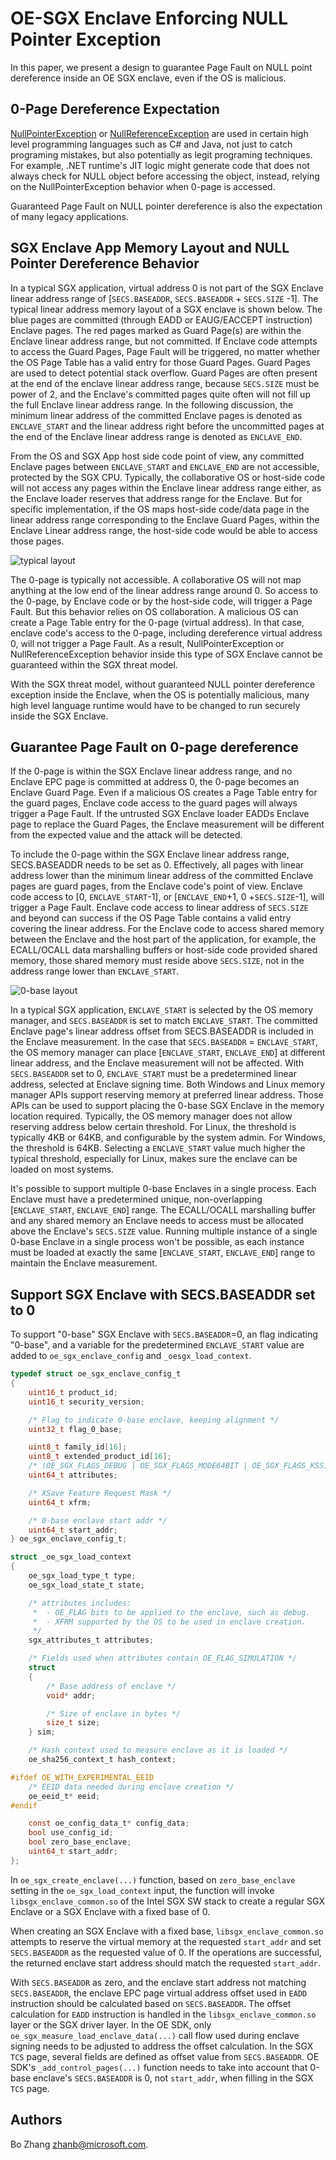 # OE-SGX Enclave Enforcing NULL Pointer Exception

In this paper, we present a design to guarantee Page Fault on NULL point
dereference inside an OE SGX enclave, even if the OS is malicious.

## 0-Page Dereference Expectation

[NullPointerException](https://docs.oracle.com/javase/7/docs/api/java/lang/NullPointerException.html)
or
[NullReferenceException](https://docs.microsoft.com/en-us/dotnet/api/system.nullreferenceexception?view=net-5.0)
are used in certain high level programming languages such as C# and Java, not
just to catch programing mistakes, but also potentially as legit programing
techniques. For example, .NET runtime's JIT logic might generate code that does
not always check for NULL object before accessing the object, instead, relying
on the NullPointerException behavior when 0-page is accessed.

Guaranteed Page Fault on NULL pointer dereference is also the expectation of many
legacy applications.

## SGX Enclave App Memory Layout and NULL Pointer Dereference Behavior

In a typical SGX application, virtual address 0 is not part of the SGX Enclave
linear address range of [`SECS.BASEADDR`, `SECS.BASEADDR` + `SECS.SIZE` -1]. The
typical linear address memory layout of a SGX enclave is shown below. The blue
pages are committed (through EADD or EAUG/EACCEPT instruction) Enclave pages.
The red pages marked as Guard Page(s) are within the Enclave linear address
range, but not committed. If Enclave code attempts to access the Guard Pages,
Page Fault will be triggered, no matter whether the OS Page Table has a valid
entry for those Guard Pages. Guard Pages are used to detect potential stack
overflow. Guard Pages are often present at the end of the enclave linear address
range, because `SECS.SIZE` must be power of 2, and the Enclave's committed pages
quite often will not fill up the full Enclave linear address range. In the
following discussion, the minimum linear address of the committed Enclave pages
is denoted as `ENCLAVE_START` and the linear address right before the
uncommitted pages at the end of the Enclave linear address range is denoted as
`ENCLAVE_END`.

From the OS and SGX App host side code point of view, any committed Enclave
pages between `ENCLAVE_START` and `ENCLAVE_END` are not accessible, protected by
the SGX CPU. Typically, the collaborative OS or host-side code will not access
any pages within the Enclave linear address range either, as the Enclave loader
reserves that address range for the Enclave. But for specific implementation, if
the OS maps host-side code/data page in the linear address range corresponding
to the Enclave Guard Pages, within the Enclave Linear address range, the
host-side code would be able to access those pages.

![typical layout](typical.PNG "Typical Enclave Memory Layout")

The 0-page is typically not accessible. A collaborative OS will not map anything
at the low end of the linear address range around 0. So access to the 0-page, by
Enclave code or by the host-side code, will trigger a Page Fault. But this
behavior relies on OS collaboration. A malicious OS can create a Page Table
entry for the 0-page (virtual address). In that case, enclave code's access to
the 0-page, including dereference virtual address 0, will not trigger a Page
Fault. As a result, NullPointerException or NullReferenceException behavior
inside this type of SGX Enclave cannot be guaranteed within the SGX threat model.

With the SGX threat model, without guaranteed NULL pointer dereference exception
inside the Enclave, when the OS is potentially malicious, many high level
language runtime would have to be changed to run securely inside the SGX Enclave.

## Guarantee Page Fault on 0-page dereference

If the 0-page is within the SGX Enclave linear address range, and no Enclave EPC
page is committed at address 0, the 0-page becomes an Enclave Guard Page. Even
if a malicious OS creates a Page Table entry for the guard pages, Enclave code
access to the guard pages will always trigger a Page Fault. If the untrusted SGX
Enclave loader EADDs Enclave page to replace the Guard Pages, the Enclave
measurement will be different from the expected value and the attack will be
detected.

To include the 0-page within the SGX Enclave linear address range, SECS.BASEADDR
needs to be set as 0. Effectively, all pages with linear address lower than the
minimum linear address of the committed Enclave pages are guard pages, from the
Enclave code's point of view. Enclave code access to [0, `ENCLAVE_START`-1], or
[`ENCLAVE_END`+1, 0 +`SECS.SIZE`-1], will trigger a Page Fault. Enclave code
access to linear address of `SECS.SIZE` and beyond can success if the OS Page
Table contains a valid entry covering the linear address. For the Enclave code
to access shared memory between the Enclave and the host part of the
application, for example, the ECALL/OCALL data marshalling buffers or host-side
code provided shared memory, those shared memory must reside above `SECS.SIZE`,
not in the address range lower than `ENCLAVE_START`.

![0-base layout](0-base.PNG "0-base Enclave Memory Layout")

In a typical SGX application, `ENCLAVE_START` is selected by the OS memory
manager, and `SECS.BASEADDR` is set to match `ENCLAVE_START`. The committed
Enclave page's linear address offset from SECS.BASEADDR is included in the
Enclave measurement. In the case that `SECS.BASEADDR` = `ENCLAVE_START`, the OS
memory manager can place [`ENCLAVE_START`, `ENCLAVE_END`] at different linear
address, and the Enclave measurement will not be affected. With `SECS.BASEADDR`
set to 0, `ENCLAVE_START` must be a predetermined linear address, selected at
Enclave signing time. Both Windows and Linux memory manager APIs support
reserving memory at preferred linear address. Those APIs can be used to support
placing the 0-base SGX Enclave in the memory location required. Typically, the
OS memory manager does not allow reserving address below certain threshold.
For Linux, the threshold is typically 4KB or 64KB, and configurable by the
system admin. For Windows, the threshold is 64KB. Selecting a `ENCLAVE_START`
value much higher the typical threshold, especially for Linux, makes sure the
enclave can be loaded on most systems.

It's possible to support multiple 0-base Enclaves in a single process. Each
Enclave must have a predetermined unique, non-overlapping [`ENCLAVE_START`,
`ENCLAVE_END`] range. The ECALL/OCALL marshalling buffer and any shared memory
an Enclave needs to access must be allocated above the Enclave's `SECS.SIZE`
value. Running multiple instance of a single 0-base Enclave in a single process
won't be possible, as each instance must be loaded at exactly the same
[`ENCLAVE_START`, `ENCLAVE_END`] range to maintain the Enclave measurement.

## Support SGX Enclave with SECS.BASEADDR set to 0

To support "0-base" SGX Enclave with `SECS.BASEADDR`=0, an flag indicating
"0-base", and a variable for the predetermined `ENCLAVE_START` value are added
to `oe_sgx_enclave_config` and `_oesgx_load_context`.

```C
typedef struct oe_sgx_enclave_config_t
{
    uint16_t product_id;
    uint16_t security_version;

    /* Flag to indicate 0-base enclave, keeping alignment */
    uint32_t flag_0_base;

    uint8_t family_id[16];
    uint8_t extended_product_id[16];
    /* (OE_SGX_FLAGS_DEBUG | OE_SGX_FLAGS_MODE64BIT | OE_SGX_FLAGS_KSS) */
    uint64_t attributes;

    /* XSave Feature Request Mask */
    uint64_t xfrm;

    /* 0-base enclave start addr */
    uint64_t start_addr;
} oe_sgx_enclave_config_t;

struct _oe_sgx_load_context
{
    oe_sgx_load_type_t type;
    oe_sgx_load_state_t state;

    /* attributes includes:
     *  - OE_FLAG bits to be applied to the enclave, such as debug.
     *  - XFRM supported by the OS to be used in enclave creation.
     */
    sgx_attributes_t attributes;

    /* Fields used when attributes contain OE_FLAG_SIMULATION */
    struct
    {
        /* Base address of enclave */
        void* addr;

        /* Size of enclave in bytes */
        size_t size;
    } sim;

    /* Hash context used to measure enclave as it is loaded */
    oe_sha256_context_t hash_context;

#ifdef OE_WITH_EXPERIMENTAL_EEID
    /* EEID data needed during enclave creation */
    oe_eeid_t* eeid;
#endif

    const oe_config_data_t* config_data;
    bool use_config_id;
    bool zero_base_enclave;
    uint64_t start_addr;
};
```

In `oe_sgx_create_enclave(...)` function, based on `zero_base_enclave` setting
in the `oe_sgx_load_context` input, the function will invoke
`libsgx_enclave_common.so` of the Intel SGX SW stack to create a regular SGX
Enclave or a SGX Enclave with a fixed base of 0.

When creating an SGX Enclave with a fixed base,  `libsgx_enclave_common.so`
attempts to reserve the virtual memory at the requested `start_addr` and set
`SECS.BASEADDR` as the requested value of 0. If the operations are successful,
the returned enclave start address should match the requested `start_addr`.

With `SECS.BASEADDR` as zero, and the enclave start address not matching
`SECS.BASEADDR`, the enclave EPC page virtual address offset used in `EADD`
instruction should be calculated based on `SECS.BASEADDR`. The offset
calculation for `EADD` instruction is handled in the `libsgx_enclave_common.so`
layer or the SGX driver layer. In the OE SDK, only
`oe_sgx_measure_load_enclave_data(...)` call flow used during enclave signing
needs to be adjusted to address the offset calculation. In the SGX `TCS` page,
several fields are defined as offset value from `SECS.BASEADDR`. OE SDK's
`_add_control_pages(...)` function needs to take into account that 0-base
enclave's `SECS.BASEADDR` is 0, not `start_addr`, when filling in the SGX `TCS`
page.

## Authors

Bo Zhang <zhanb@microsoft.com>.
